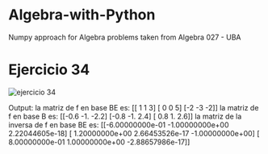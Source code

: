# Algebra-with-Python
Numpy approach for Algebra problems taken from Algebra 027 - UBA

# Ejercicio 34
![ejercicio 34](https://user-images.githubusercontent.com/93409495/170836471-5145c6f4-9a70-4826-af91-636b5c56adda.png)

Output:
la matriz de f en base BE es:
 [[ 1  1  3]
 [ 0  0  5]
 [-2 -3 -2]] 
 la matriz de f en base B  es: 
 [[-0.6 -1.  -2.2]
 [-0.8 -1.   2.4]
 [ 0.8  1.   2.6]] 
 la matriz de la inversa de f en base BE es: 
 [[-6.00000000e-01 -1.00000000e+00  2.22044605e-18]
 [ 1.20000000e+00  2.66453526e-17 -1.00000000e+00]
 [ 8.00000000e-01  1.00000000e+00 -2.88657986e-17]]
